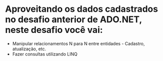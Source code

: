 # Aproveitando os dados cadastrados no desafio anterior de ADO.NET, neste desafio você vai:

- Manipular relacionamentos N para N entre entidades - Cadastro, atualização, etc.
- Fazer consultas utilizando LINQ
